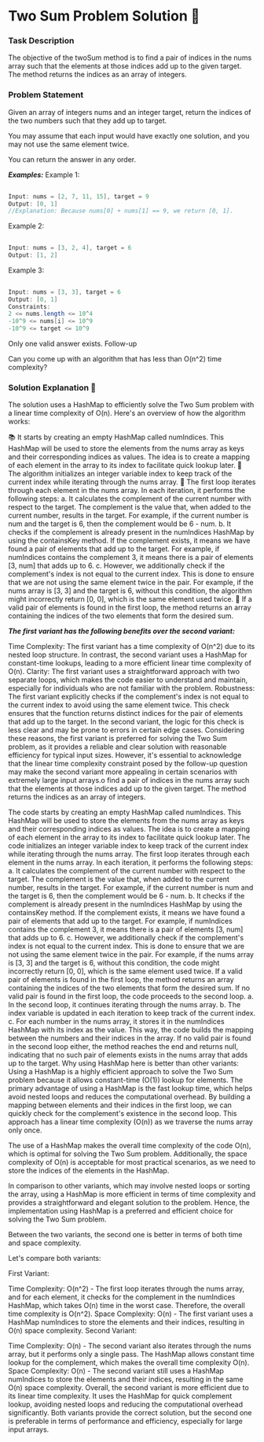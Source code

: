 

# Two Sum Problem Solution 🌝

### Task Description

The objective of the twoSum method is to find a pair of indices in the nums array such that the elements at those indices add up to the given target. The method returns the indices as an array of integers.

### Problem Statement

Given an array of integers nums and an integer target, return the indices of the two numbers such that they add up to target.

You may assume that each input would have exactly one solution, and you may not use the same element twice.

You can return the answer in any order.

 ***Examples:*** 
Example 1:

```java
 
Input: nums = [2, 7, 11, 15], target = 9
Output: [0, 1]
//Explanation: Because nums[0] + nums[1] == 9, we return [0, 1].
```
Example 2:

```java
 
Input: nums = [3, 2, 4], target = 6
Output: [1, 2]
```
Example 3:

```java
 
Input: nums = [3, 3], target = 6
Output: [0, 1]
Constraints:
2 <= nums.length <= 10^4
-10^9 <= nums[i] <= 10^9
-10^9 <= target <= 10^9
```
Only one valid answer exists.
Follow-up

Can you come up with an algorithm that has less than O(n^2) time complexity?

### Solution Explanation 🧠

The solution uses a HashMap to efficiently solve the Two Sum problem with a linear time complexity of O(n). Here's an overview of how the algorithm works:

📚 It starts by creating an empty HashMap called numIndices. This HashMap will be used to store the elements from the nums array as keys and their corresponding indices as values. The idea is to create a mapping of each element in the array to its index to facilitate quick lookup later.
🔢 The algorithm initializes an integer variable index to keep track of the current index while iterating through the nums array.
🔄 The first loop iterates through each element in the nums array. In each iteration, it performs the following steps:
a. It calculates the complement of the current number with respect to the target. The complement is the value that, when added to the current number, results in the target. For example, if the current number is num and the target is 6, then the complement would be 6 - num.
b. It checks if the complement is already present in the numIndices HashMap by using the containsKey method. If the complement exists, it means we have found a pair of elements that add up to the target. For example, if numIndices contains the complement 3, it means there is a pair of elements [3, num] that adds up to 6.
c. However, we additionally check if the complement's index is not equal to the current index. This is done to ensure that we are not using the same element twice in the pair. For example, if the nums array is [3, 3] and the target is 6, without this condition, the algorithm might incorrectly return [0, 0], which is the same element used twice.
🎉 If a valid pair of elements is found in the first loop, the method returns an array containing the indices of the two elements that form the desired sum.

***The first variant has the following benefits over the second variant:***

Time Complexity: The first variant has a time complexity of O(n^2) due to its nested loop structure. In contrast, the second variant uses a HashMap for constant-time lookups, leading to a more efficient linear time complexity of O(n).
Clarity: The first variant uses a straightforward approach with two separate loops, which makes the code easier to understand and maintain, especially for individuals who are not familiar with the problem.
Robustness: The first variant explicitly checks if the complement's index is not equal to the current index to avoid using the same element twice. This check ensures that the function returns distinct indices for the pair of elements that add up to the target. In the second variant, the logic for this check is less clear and may be prone to errors in certain edge cases.
Considering these reasons, the first variant is preferred for solving the Two Sum problem, as it provides a reliable and clear solution with reasonable efficiency for typical input sizes. However, it's essential to acknowledge that the linear time complexity constraint posed by the follow-up question may make the second variant more appealing in certain scenarios with extremely large input arrays.o find a pair of indices in the nums array such that the elements at those indices add up to the given target. The method returns the indices as an array of integers.

The code starts by creating an empty HashMap called numIndices. This HashMap will be used to store the elements from the nums array as keys and their corresponding indices as values. The idea is to create a mapping of each element in the array to its index to facilitate quick lookup later.
The code initializes an integer variable index to keep track of the current index while iterating through the nums array.
The first loop iterates through each element in the nums array. In each iteration, it performs the following steps:
a. It calculates the complement of the current number with respect to the target. The complement is the value that, when added to the current number, results in the target. For example, if the current number is num and the target is 6, then the complement would be 6 - num.
b. It checks if the complement is already present in the numIndices HashMap by using the containsKey method. If the complement exists, it means we have found a pair of elements that add up to the target. For example, if numIndices contains the complement 3, it means there is a pair of elements [3, num] that adds up to 6.
c. However, we additionally check if the complement's index is not equal to the current index. This is done to ensure that we are not using the same element twice in the pair. For example, if the nums array is [3, 3] and the target is 6, without this condition, the code might incorrectly return [0, 0], which is the same element used twice.
If a valid pair of elements is found in the first loop, the method returns an array containing the indices of the two elements that form the desired sum.
If no valid pair is found in the first loop, the code proceeds to the second loop.
a. In the second loop, it continues iterating through the nums array.
b. The index variable is updated in each iteration to keep track of the current index.
c. For each number in the nums array, it stores it in the numIndices HashMap with its index as the value. This way, the code builds the mapping between the numbers and their indices in the array.
If no valid pair is found in the second loop either, the method reaches the end and returns null, indicating that no such pair of elements exists in the nums array that adds up to the target.
Why using HashMap here is better than other variants:
Using a HashMap is a highly efficient approach to solve the Two Sum problem because it allows constant-time (O(1)) lookup for elements. The primary advantage of using a HashMap is the fast lookup time, which helps avoid nested loops and reduces the computational overhead. By building a mapping between elements and their indices in the first loop, we can quickly check for the complement's existence in the second loop. This approach has a linear time complexity (O(n)) as we traverse the nums array only once.

The use of a HashMap makes the overall time complexity of the code O(n), which is optimal for solving the Two Sum problem. Additionally, the space complexity of O(n) is acceptable for most practical scenarios, as we need to store the indices of the elements in the HashMap.

In comparison to other variants, which may involve nested loops or sorting the array, using a HashMap is more efficient in terms of time complexity and provides a straightforward and elegant solution to the problem. Hence, the implementation using HashMap is a preferred and efficient choice for solving the Two Sum problem.




Between the two variants, the second one is better in terms of both time and space complexity.

Let's compare both variants:

First Variant:

Time Complexity: O(n^2) - The first loop iterates through the nums array, and for each element, it checks for the complement in the numIndices HashMap, which takes O(n) time in the worst case. Therefore, the overall time complexity is O(n^2).
Space Complexity: O(n) - The first variant uses a HashMap numIndices to store the elements and their indices, resulting in O(n) space complexity.
Second Variant:

Time Complexity: O(n) - The second variant also iterates through the nums array, but it performs only a single pass. The HashMap allows constant time lookup for the complement, which makes the overall time complexity O(n).
Space Complexity: O(n) - The second variant still uses a HashMap numIndices to store the elements and their indices, resulting in the same O(n) space complexity.
Overall, the second variant is more efficient due to its linear time complexity. It uses the HashMap for quick complement lookup, avoiding nested loops and reducing the computational overhead significantly. Both variants provide the correct solution, but the second one is preferable in terms of performance and efficiency, especially for large input arrays.
